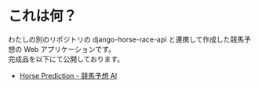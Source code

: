 # これは何？

わたしの別のリポジトリの django-horse-race-api と連携して作成した競馬予想の Web アプリケーションです。  
完成品を以下にて公開しております。

- [Horse Prediction - 競馬予想 AI](https://waterleaper.net/horse_prediction_react/)
